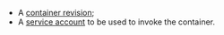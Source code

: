 * A [container revision](../../serverless-containers/concepts/container.md#revision);
* A [service account](../../iam/concepts/users/service-accounts.md) to be used to invoke the container.
